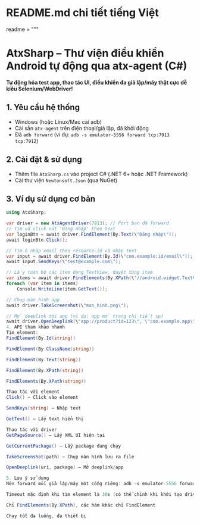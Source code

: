 # README.md chi tiết tiếng Việt
readme = """
# AtxSharp – Thư viện điều khiển Android tự động qua atx-agent (C#)
**Tự động hóa test app, thao tác UI, điều khiển đa giả lập/máy thật cực dễ kiểu Selenium/WebDriver!**

## 1. Yêu cầu hệ thống
- Windows (hoặc Linux/Mac cài adb)
- Cài sẵn `atx-agent` trên điện thoại/giả lập, đã khởi động
- Đã `adb forward` (ví dụ: `adb -s emulator-5556 forward tcp:7913 tcp:7912`)

## 2. Cài đặt & sử dụng
- Thêm file `AtxSharp.cs` vào project C# (.NET 6+ hoặc .NET Framework)
- Cài thư viện `Newtonsoft.Json` (qua NuGet)

## 3. Ví dụ sử dụng cơ bản
```csharp
using AtxSharp;

var driver = new AtxAgentDriver(7913); // Port bạn đã forward
// Tìm và click nút 'Đăng nhập' theo text
var loginBtn = await driver.FindElement(By.Text(\"Đăng nhập\"));
await loginBtn.Click();

// Tìm ô nhập email theo resource-id và nhập text
var input = await driver.FindElement(By.Id(\"com.example:id/email\"));
await input.SendKeys(\"test@example.com\");

// Lấy toàn bộ các item dạng TextView, duyệt từng item
var items = await driver.FindElements(By.XPath(\"//android.widget.TextView\"));
foreach (var item in items)
    Console.WriteLine(item.GetText());

// Chụp màn hình app
await driver.TakeScreenshot(\"man_hinh.png\");

// Mở deeplink tới app (ví dụ: app mở trang chi tiết sp)
await driver.OpenDeeplink(\"app://product?id=123\", \"com.example.app\");
4. API tham khảo nhanh
Tìm element:
FindElement(By.Id(string))

FindElement(By.ClassName(string))

FindElement(By.Text(string))

FindElement(By.XPath(string))

FindElements(By.XPath(string))

Thao tác với element
Click() – Click vào element

SendKeys(string) – Nhập text

GetText() – Lấy text hiển thị

Thao tác với driver
GetPageSource() – Lấy XML UI hiện tại

GetCurrentPackage() – Lấy package đang chạy

TakeScreenshot(path) – Chụp màn hình lưu ra file

OpenDeeplink(uri, package) – Mở deeplink/app

5. Lưu ý sử dụng
Nên forward mỗi giả lập/máy một cổng riêng: adb -s emulator-5556 forward tcp:7913 tcp:7912

Timeout mặc định khi tìm element là 30s (có thể chỉnh khi khởi tạo driver)

Chỉ FindElements(By.XPath), các hàm khác chỉ FindElement

Chạy tốt đa luồng, đa thiết bị
